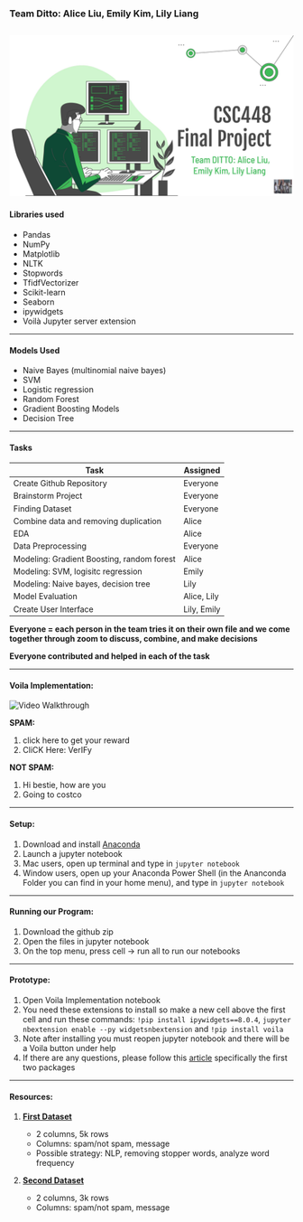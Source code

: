 ### Team Ditto: Alice Liu, Emily Kim, Lily Liang
![](https://github.com/AliceLiu17/csc448_final/blob/main/readme_pic.jpg)
----

#### Libraries used
- Pandas
- NumPy
- Matplotlib
- NLTK
- Stopwords
- TfidfVectorizer
- Scikit-learn 
- Seaborn 
- ipywidgets
- Voilà Jupyter server extension

----

#### Models Used
- Naive Bayes (multinomial naive bayes)
- SVM
- Logistic regression
- Random Forest
- Gradient Boosting Models
- Decision Tree

----

#### Tasks

| Task    | Assigned |
|---------|-----|
| Create Github Repository  | Everyone  |
| Brainstorm Project    | Everyone  |
| Finding Dataset    | Everyone  |
| Combine data and removing duplication    | Alice  |
| EDA    | Alice  |
| Data Preprocessing    | Everyone  |
| Modeling: Gradient Boosting, random forest    | Alice  |
| Modeling: SVM, logisitc regression    | Emily  |
| Modeling: Naive bayes, decision tree    | Lily  |
| Model Evaluation    | Alice, Lily  |
| Create User Interface    | Lily, Emily  |

**Everyone = each person in the team tries it on their own file and we come together through zoom to discuss, combine, and make decisions**

**Everyone contributed and helped in each of the task**

----

#### Voila Implementation:

<img src='https://github.com/AliceLiu17/csc448_final/blob/main/voila_recording.gif' title='Video Walkthrough' width='' alt='Video Walkthrough' />

**SPAM:** 
1. click here to get your reward
2. CliCK Here: VerIFy

**NOT SPAM:**
1. Hi bestie, how are you
2. Going to costco

----

#### Setup:
1. Download and install [Anaconda](https://www.anaconda.com/download)
2. Launch a jupyter notebook
3. Mac users, open up terminal and type in `jupyter notebook`
4. Window users, open up your Anaconda Power Shell (in the Ananconda Folder you can find in your home menu), and type in `jupyter notebook`

----

#### Running our Program:
1. Download the github zip 
2. Open the files in jupyter notebook
3. On the top menu, press cell → run all to run our notebooks

----

#### Prototype:
1. Open Voila Implementation notebook
2. You need these extensions to install so make a new cell above the first cell and run these commands: `!pip install ipywidgets==8.0.4`, `jupyter nbextension enable --py widgetsnbextension` and `!pip install voila`
3. Note after installing you must reopen jupyter notebook and there will be a Voila button under help
4. If there are any questions, please follow this [article](https://towardsdatascience.com/4-python-packages-to-create-interactive-dashboards-d50861d1117e) specifically the first two packages

----

#### Resources:
1. **[First Dataset](https://www.kaggle.com/datasets/mfaisalqureshi/spam-email)** 
    - 2 columns, 5k rows
    - Columns: spam/not spam, message
    - Possible strategy: NLP, removing stopper words, analyze word frequency
  
2.  **[Second Dataset](https://www.kaggle.com/datasets/ozlerhakan/spam-or-not-spam-dataset/data)** 
    - 2 columns, 3k rows
    - Columns: spam/not spam, message
